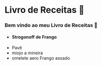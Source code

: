 # Livro de Receitas :call_me_hand:

### Bem vindo ao meu Livro de Receitas :baby_chick:

* #### Strogonoff de Frango
* Pavê
* miojo a mineira
* omelete aero
Frango assado

